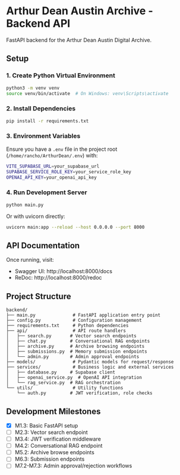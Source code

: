 # Arthur Dean Austin Archive - Backend API

FastAPI backend for the Arthur Dean Austin Digital Archive.

## Setup

### 1. Create Python Virtual Environment

```bash
python3 -m venv venv
source venv/bin/activate  # On Windows: venv\Scripts\activate
```

### 2. Install Dependencies

```bash
pip install -r requirements.txt
```

### 3. Environment Variables

Ensure you have a `.env` file in the project root (`/home/rancho/ArthurDean/.env`) with:

```bash
VITE_SUPABASE_URL=your_supabase_url
SUPABASE_SERVICE_ROLE_KEY=your_service_role_key
OPENAI_API_KEY=your_openai_api_key
```

### 4. Run Development Server

```bash
python main.py
```

Or with uvicorn directly:

```bash
uvicorn main:app --reload --host 0.0.0.0 --port 8000
```

## API Documentation

Once running, visit:
- Swagger UI: http://localhost:8000/docs
- ReDoc: http://localhost:8000/redoc

## Project Structure

```
backend/
├── main.py              # FastAPI application entry point
├── config.py            # Configuration management
├── requirements.txt     # Python dependencies
├── api/                 # API route handlers
│   ├── search.py       # Vector search endpoints
│   ├── chat.py         # Conversational RAG endpoints
│   ├── archive.py      # Archive browsing endpoints
│   ├── submissions.py  # Memory submission endpoints
│   └── admin.py        # Admin approval endpoints
├── models/              # Pydantic models for request/response
├── services/            # Business logic and external services
│   ├── database.py     # Supabase client
│   ├── openai_service.py  # OpenAI API integration
│   └── rag_service.py  # RAG orchestration
└── utils/               # Utility functions
    └── auth.py         # JWT verification, role checks
```

## Development Milestones

- [x] M1.3: Basic FastAPI setup
- [ ] M2.3: Vector search endpoint
- [ ] M3.4: JWT verification middleware
- [ ] M4.2: Conversational RAG endpoint
- [ ] M5.2: Archive browse endpoints
- [ ] M6.3: Submission endpoints
- [ ] M7.2-M7.3: Admin approval/rejection workflows
